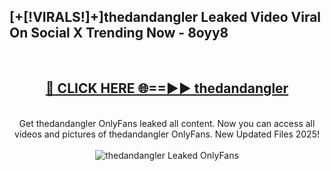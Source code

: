 <h2>[+[!VIRALS!]+]thedandangler Leaked Video Viral On Social X Trending Now - 8oyy8</h2>
<br>
<div align="center">
<h2><a href="https://libra.edu.pl?thedandangler" rel="nofollow">🔴 CLICK HERE 🌐==►► thedandangler</a></h2>
<br>
Get thedandangler OnlyFans leaked all content. Now you can access all videos and pictures of thedandangler OnlyFans. New Updated Files 2025!
<br>
<br>
<a href="https://libra.edu.pl?thedandangler" rel="nofollow" data-target="animated-image.originalLink"><img src="https://i.ibb.co.com/WyWwxjT/player-gif2.gif" alt="thedandangler Leaked OnlyFans" style="max-width: 100%; display: inline-block;" data-target="animated-image.originalImage"></a>
</div>
<br>